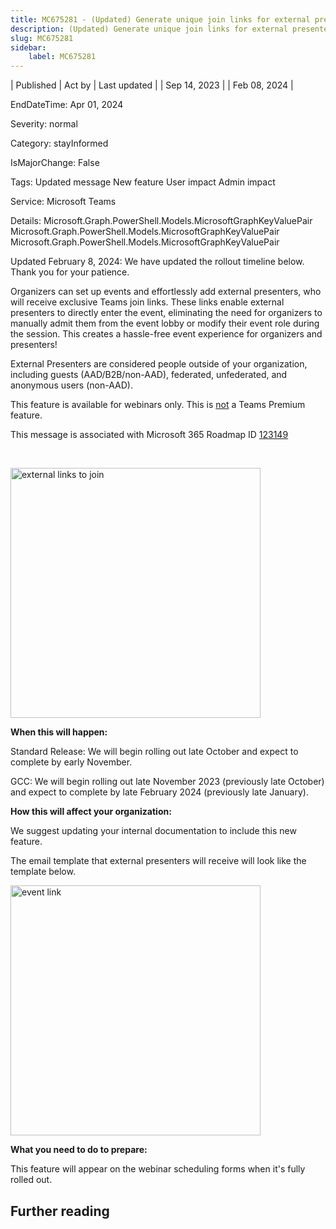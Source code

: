 ```yaml
---
title: MC675281 - (Updated) Generate unique join links for external presenters so they can easily join events
description: (Updated) Generate unique join links for external presenters so they can easily join events
slug: MC675281
sidebar:
    label: MC675281
---
```


| Published | Act by | Last updated |
| Sep 14, 2023 |  | Feb 08, 2024 |

EndDateTime: Apr 01, 2024

Severity: normal

Category: stayInformed

IsMajorChange: False

Tags: Updated message New feature User impact Admin impact

Service: Microsoft Teams

Details: Microsoft.Graph.PowerShell.Models.MicrosoftGraphKeyValuePair Microsoft.Graph.PowerShell.Models.MicrosoftGraphKeyValuePair Microsoft.Graph.PowerShell.Models.MicrosoftGraphKeyValuePair

<p style="">Updated February 8, 2024: We have updated the rollout timeline below. Thank you for your patience.</p><p style="">Organizers can set up events and effortlessly add external presenters, who will receive exclusive Teams join links. These links enable external presenters to directly enter the event, eliminating the need for organizers to manually admit them from the event lobby or modify their event role during the session. This creates a hassle-free event experience for organizers and presenters!<br></p><p>External Presenters are considered people outside of your organization, including guests (AAD/B2B/non-AAD), federated, unfederated, and anonymous users (non-AAD). 
</p><p>This feature is available for webinars only. This is <u>not</u>&nbsp;a Teams Premium feature.</p><p>This message is associated with Microsoft 365 Roadmap ID <a href="https://www.microsoft.com/microsoft-365/roadmap?filters=&amp;searchterms=123149" target="_blank">123149</a></p><br><p></p><p><img src="https://img-prod-cms-rt-microsoft-com.akamaized.net/cms/api/am/imageFileData/RW1bkSL?ver=a18f" style="width: 400px;" alt="external links to join"><br></p>
<p><b>When this will happen:</b></p><p>Standard Release: We will begin rolling out late October and expect to complete by early November.</p><p>GCC: We will begin rolling out late November 2023 (previously late October) and expect to complete by late February 2024 (previously late January).</p><p><b>How this will affect your organization:</b></p>

<p>We suggest updating your internal documentation to include this new feature.&nbsp;&nbsp;</p><p>The email template that external presenters will receive will look like the template below.&nbsp;</p><p><img src="https://img-prod-cms-rt-microsoft-com.akamaized.net/cms/api/am/imageFileData/RW1bkSI?ver=f4f7" style="width: 400px;" alt="event link"><br>
</p><p><b>What you need to do to prepare:</b></p>
<p>This feature will appear on the webinar scheduling forms when it's fully rolled out.&nbsp;</p>

## Further reading
